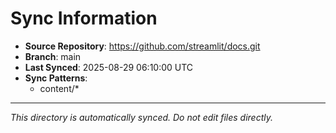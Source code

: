 # Sync Information

- **Source Repository**: https://github.com/streamlit/docs.git
- **Branch**: main
- **Last Synced**: 2025-08-29 06:10:00 UTC
- **Sync Patterns**:
  - content/*

---
*This directory is automatically synced. Do not edit files directly.*
